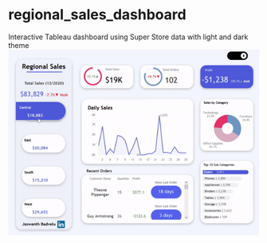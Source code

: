 # regional_sales_dashboard
Interactive Tableau dashboard using Super Store data with light and dark theme
![alttext](https://github.com/JaswanthBadvelu/regional_sales_dashboard/blob/main/Dashboard.gif)
